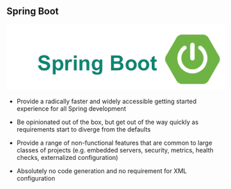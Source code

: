 <!-- .element: class="textleft-imageright" -->

## Spring Boot


![Spring Boot](slides/resources/images/spring-boot-thumbnail.png "Spring Boot")


* Provide a radically faster and widely accessible getting started experience for all Spring development

* Be opinionated out of the box, but get out of the way quickly as requirements start to diverge from the defaults

* Provide a range of non-functional features that are common to large classes of projects (e.g. embedded servers, security, metrics, health checks, externalized configuration)

* Absolutely no code generation and no requirement for XML configuration






